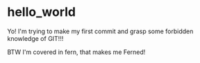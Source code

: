 # hello_world

Yo!
I'm trying to make my first commit and grasp some forbidden knowledge of GIT!!!

BTW I'm covered in fern, that makes me Ferned!

